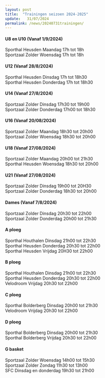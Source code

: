 ```yaml
---
layout: post
title:  "Trainingen seizoen 2024-2025"
update:   31/07/2024
permalink: /news/20240731trainingen/
---
```

#### U8 en U10   (Vanaf 1/9/2024)
Sporthal Heusden      Maandag 17h tot 18h  
Sportzaal Zolder      Woensdag 17h tot 18h  

#### U12  (Vanaf 28/8/2024)
Sporthal Heusden      Dinsdag 17h tot 18h30  
Sporthal Heusden      Donderdag 17h tot 18h30  

#### U14  (Vanaf 27/8/2024)
Sportzaal  Zolder  		Dinsdag 17h30 tot 19h00  
Sportzaal  Zolder  		Donderdag 17h00 tot 18h30  

#### U16  (Vanaf 20/08/2024)   
Sportzaal  Zolder 		Maandag 18h30 tot 20h00  
Sportzaal  Zolder 	  	Woensdag 18h30 tot 20h00  

#### U18  (Vanaf 27/08/2024)   
Sportzaal  Zolder 		Maandag 20h00 tot 21h30  
Sporthal  Heusden 	  	Woensdag 18h30 tot 20h00  

#### U21  (Vanaf 27/08/2024)
Sportzaal Zolder 		Dinsdag 19h00 tot 20H30  
Sportzaal Zolder 		Donderdag 18h30 tot 20h00  

#### Dames  (Vanaf 7/8/2024)
Sportzaal Zolder 		Dinsdag 20h30 tot 22h00  
Sportzaal Zolder 		Donderdag 20h00 tot 21h30  

#### A ploeg 
Sporthal Houthalen 		Dinsdag 21h00 tot 22h30  
Sporthal Heusden  		Donderdag 20h30 tot 22h00  
Sporthal Heusden 	    	Vrijdag  20H30 tot 22h00  

#### B ploeg 
Sporthal Houthalen 		Dinsdag 21h00 tot 22h30  
Sporthal Heusden  		Donderdag 20h30 tot 22h00  
Velodroom               Vrijdag 20h30 tot 22h00  

#### C ploeg  
Sporthal Bolderberg  	Dinsdag 20h00 tot 21h30  
Velodroom               Vrijdag 20h30 tot 22h00  

#### D ploeg  
Sporthal Bolderberg  	Dinsdag 20h00 tot 21h30  
Sporthal Bolderberg    	Vrijdag 20h30 tot 22h00  

#### G basket   
Sportzaal Zolder 		Woensdag 14h00 tot 15h30  
Sportzaal Zolder 		Zondag 11h30 tot 13h00  
SFC 				      Dinsdag en donderdag 19h30 tot 21h00  
   
